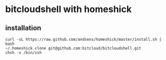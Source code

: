 bitcloudshell with homeshick
===

installation
---

```
curl -sL https://raw.github.com/andsens/homeshick/master/install.sh | bash
~/.homeshick clone git@github.com:bitcloud/bitcloudshell.git
chsh -s /bin/zsh
```

